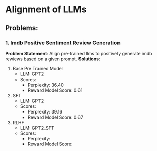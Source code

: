 # Alignment of LLMs

## Problems:
### 1. Imdb Positive Sentiment Review Generation
**Problem Statement**: Align pre-trained llms to positively generate imdb rewiews based on a given prompt.
**Solutions**:
1. Base Pre Trained Model
    - LLM: GPT2 
    - Scores:
        - Perplexity:  36.40
        - Reward Model Score:  0.61
1. SFT
    - LLM: GPT2
    - Scores:
        - Perplexity:  39.16
        - Reward Model Score:  0.67
2. RLHF
    - LLM: GPT2_SFT 
    - Scores: 
        - Perplexity:
        - Reward Model Score: